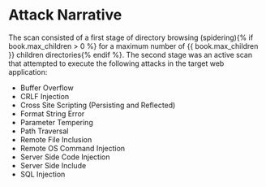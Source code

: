 # Attack Narrative

The scan consisted of a first stage of directory browsing (spidering){% if book.max_children > 0 %} for a maximum number of {{ book.max_children }} children directories{% endif %}. The second stage was an active scan that attempted to execute the following attacks in the target web application:
- Buffer Overflow
- CRLF Injection
- Cross Site Scripting (Persisting and Reflected)
- Format String Error
- Parameter Tempering
- Path Traversal
- Remote File Inclusion
- Remote OS Command Injection
- Server Side Code Injection
- Server Side Include
- SQL Injection
